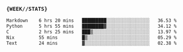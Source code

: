### `{WEEK//STATS}` 
<!--START_SECTION:waka-->

```txt
Markdown    6 hrs 20 mins   █████████░░░░░░░░░░░░░░░░   36.53 %
Python      5 hrs 55 mins   ████████▓░░░░░░░░░░░░░░░░   34.12 %
C           2 hrs 25 mins   ███▒░░░░░░░░░░░░░░░░░░░░░   13.97 %
Nix         55 mins         █▒░░░░░░░░░░░░░░░░░░░░░░░   05.29 %
Text        24 mins         ▓░░░░░░░░░░░░░░░░░░░░░░░░   02.38 %
```

<!--END_SECTION:waka-->
